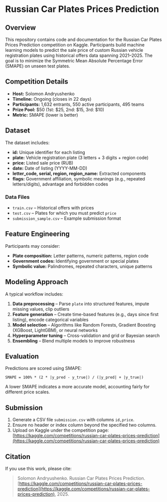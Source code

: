 # Russian Car Plates Prices Prediction

## Overview

This repository contains code and documentation for the Russian Car Plates Prices Prediction competition on Kaggle. Participants build machine learning models to predict the sale price of custom Russian vehicle registration plates using historical offers data spanning 2021–2025. The goal is to minimize the Symmetric Mean Absolute Percentage Error (SMAPE) on unseen test plates.

## Competition Details

* **Host:** Solomon Andryushenko
* **Timeline:** Ongoing (closes in 22 days)
* **Participants:** 1,632 entrants, 550 active participants, 495 teams
* **Prize Pool:** \$50 (1st: \$25, 2nd: \$15, 3rd: \$10)
* **Metric:** SMAPE (lower is better)

## Dataset

The dataset includes:

* **id:** Unique identifier for each listing
* **plate:** Vehicle registration plate (3 letters + 3 digits + region code)
* **price:** Listed sale price (RUB)
* **date:** Date of listing (YYYY-MM-DD)
* **letter\_code, serial, region, region\_name:** Extracted components
* **flags:** Government affiliation, symbolic meanings (e.g., repeated letters/digits), advantage and forbidden codes

### Data Files

* `train.csv` – Historical offers with prices
* `test.csv` – Plates for which you must predict `price`
* `submission_sample.csv` – Example submission format

## Feature Engineering

Participants may consider:

* **Plate composition:** Letter patterns, numeric patterns, region code
* **Government codes:** Identifying government or special plates
* **Symbolic value:** Palindromes, repeated characters, unique patterns

## Modeling Approach

A typical workflow includes:

1. **Data preprocessing** – Parse `plate` into structured features, impute missing values, clip outliers
2. **Feature generation** – Create time-based features (e.g., days since first listing), encode categorical variables
3. **Model selection** – Algorithms like Random Forests, Gradient Boosting (XGBoost, LightGBM), or neural networks
4. **Hyperparameter tuning** – Cross-validation and grid or Bayesian search
5. **Ensembling** – Blend multiple models to improve robustness

## Evaluation

Predictions are scored using SMAPE:

```
SMAPE = 100% * (2 * |y_pred - y_true|) / (|y_pred| + |y_true|)
```

A lower SMAPE indicates a more accurate model, accounting fairly for different price scales.

## Submission

1. Generate a CSV file `submission.csv` with columns `id,price`.
2. Ensure no header or index column beyond the specified two columns.
3. Upload on Kaggle under the competition page: [https://kaggle.com/competitions/russian-car-plates-prices-prediction](https://kaggle.com/competitions/russian-car-plates-prices-prediction)

## Citation

If you use this work, please cite:

> Solomon Andryushenko. Russian Car Plates Prices Prediction. [https://kaggle.com/competitions/russian-car-plates-prices-prediction](https://kaggle.com/competitions/russian-car-plates-prices-prediction), 2025.
